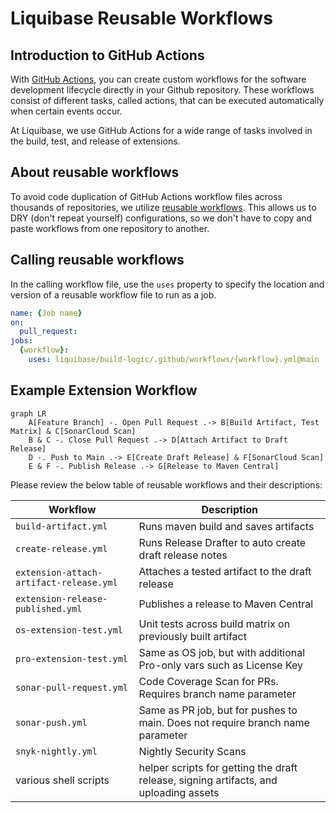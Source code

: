 # Liquibase Reusable Workflows

## Introduction to GitHub Actions

With [GitHub Actions](https://github.com/features/actions), you can create custom workflows for the
software development lifecycle directly in your Github repository. These workflows consist of
different tasks, called actions, that can be executed automatically when certain events occur.

At Liquibase, we use GitHub Actions for a wide range of tasks involved in the build, test, and release of extensions.
## About reusable workflows

To avoid code duplication of GitHub Actions workflow files across thousands of repositories, we
utilize [reusable workflows](https://docs.github.com/en/actions/using-workflows/reusing-workflows).
This allows us to DRY (don't repeat yourself) configurations, so we don't have to copy and paste
workflows from one repository to another.

## Calling reusable workflows

In the calling workflow file, use the `uses` property to specify the location and version of a
reusable workflow file to run as a job.

```yml
name: {Job name}
on:
  pull_request:
jobs:
  {workflow}:
    uses: liquibase/build-logic/.github/workflows/{workflow}.yml@main
```

## Example Extension Workflow

```mermaid
graph LR
    A[Feature Branch] -. Open Pull Request .-> B[Build Artifact, Test Matrix] & C[SonarCloud Scan]
    B & C -. Close Pull Request .-> D[Attach Artifact to Draft Release]
    D -. Push to Main .-> E[Create Draft Release] & F[SonarCloud Scan]
    E & F -. Publish Release .-> G[Release to Maven Central]
```

Please review the below table of reusable workflows and their descriptions:

| Workflow                                | Description                                                                    |
|-----------------------------------------|--------------------------------------------------------------------------------|
| `build-artifact.yml`                    | Runs maven build and saves artifacts                                           |
| `create-release.yml`                    | Runs Release Drafter to auto create draft release notes                        |
| `extension-attach-artifact-release.yml` | Attaches a tested artifact to the draft release                                |
| `extension-release-published.yml`       | Publishes a release to Maven Central                                           |
| `os-extension-test.yml`                 | Unit tests across build matrix on previously built artifact                    |
| `pro-extension-test.yml`                | Same as OS job, but with additional Pro-only vars such as License Key          |
| `sonar-pull-request.yml`                | Code Coverage Scan for PRs.  Requires branch name parameter                    |
| `sonar-push.yml`                        | Same as PR job, but for pushes to main. Does not require branch name parameter |  
| `snyk-nightly.yml`                      | Nightly Security Scans                                                         |
| various shell scripts                   | helper scripts for getting the draft release, signing artifacts, and uploading assets |